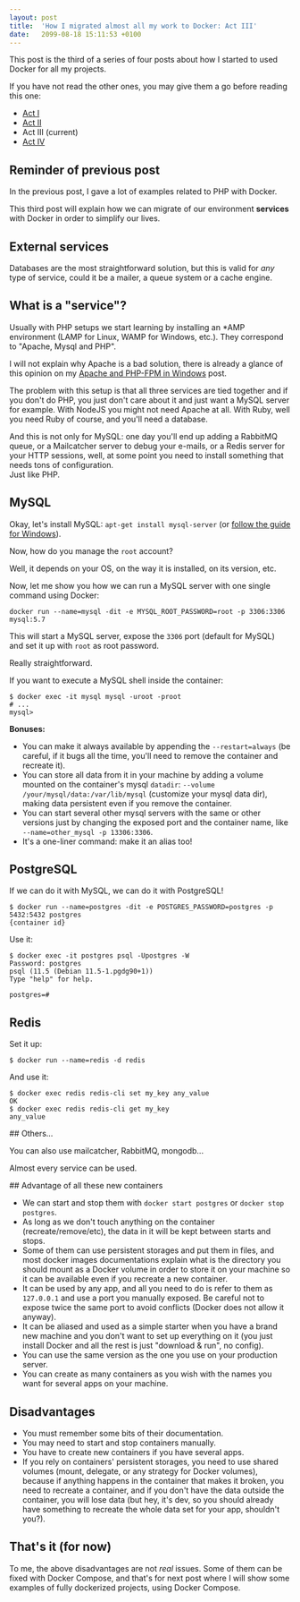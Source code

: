 ```yaml
---
layout: post
title:  'How I migrated almost all my work to Docker: Act III'
date:   2099-08-18 15:11:53 +0100
---
```


This post is the third of a series of four posts about how I started to used Docker for all my projects.

If you have not read the other ones, you may give them a go before reading this one:

* [Act I](/2099/08/18/how-i-migrated-almost-all-my-work-to-docker-act-I.html)
* [Act II](/2099/08/18/how-i-migrated-almost-all-my-work-to-docker-act-II.html)
* Act III (current)
* [Act IV](/2099/08/18/how-i-migrated-almost-all-my-work-to-docker-act-IV.html)

## Reminder of previous post

In the previous post, I gave a lot of examples related to PHP with Docker.

This third post will explain how we can migrate of our environment **services** with Docker in order to simplify our lives.

## External services

Databases are the most straightforward solution, but this is valid for _any_ type of service, could it be a mailer, a queue system or a cache engine.

## What is a "service"?

Usually with PHP setups we start learning by installing an *AMP environment (LAMP for Linux, WAMP for Windows, etc.). They correspond to "Apache, Mysql and PHP".

I will not explain why Apache is a bad solution, there is already a glance of this opinion on my [Apache and PHP-FPM in Windows](/2017/11/11/apache-and-php-fpm-in-windows.html) post.

The problem with this setup is that all three services are tied together and if you don't do PHP, you just don't care about it and just want a MySQL server for example. With NodeJS you might not need Apache at all. With Ruby, well you need Ruby of course, and you'll need a database.

And this is not only for MySQL: one day you'll end up adding a RabbitMQ queue, or a Mailcatcher server to debug your e-mails, or a Redis server for your HTTP sessions, well, at some point you need to install something that needs tons of configuration.<br>
Just like PHP.

## MySQL

Okay, let's install MySQL: `apt-get install mysql-server` (or [follow the guide for Windows](https://dev.mysql.com/downloads/mysql/)).

Now, how do you manage the `root` account?

Well, it depends on your OS, on the way it is installed, on its version, etc.

Now, let me show you how we can run a MySQL server with one single command using Docker:

```shell script
docker run --name=mysql -dit -e MYSQL_ROOT_PASSWORD=root -p 3306:3306 mysql:5.7
```

This will start a MySQL server, expose the `3306` port (default for MySQL) and set it up with `root` as root password.

Really straightforward.

If you want to execute a MySQL shell inside the container:

```
$ docker exec -it mysql mysql -uroot -proot
# ...
mysql>
```

**Bonuses:**

* You can make it always available by appending the `--restart=always` (be careful, if it bugs all the time, you'll need to remove the container and recreate it).
* You can store all data from it in your machine by adding a volume mounted on the container's mysql `datadir`: `--volume /your/mysql/data:/var/lib/mysql` (customize your mysql data dir), making data persistent even if you remove the container.
* You can start several other mysql servers with the same or other versions just by changing the exposed port and the container name, like `--name=other_mysql -p 13306:3306`.
* It's a one-liner command: make it an alias too!

## PostgreSQL

If we can do it with MySQL, we can do it with PostgreSQL!

```
$ docker run --name=postgres -dit -e POSTGRES_PASSWORD=postgres -p 5432:5432 postgres
{container id}
```

Use it:

```
$ docker exec -it postgres psql -Upostgres -W                                                                                  
Password: postgres
psql (11.5 (Debian 11.5-1.pgdg90+1))
Type "help" for help.

postgres=#
```

## Redis

Set it up:

```
$ docker run --name=redis -d redis
```

And use it:

```
$ docker exec redis redis-cli set my_key any_value
OK
$ docker exec redis redis-cli get my_key
any_value
```

## Others...

You can also use mailcatcher, RabbitMQ, mongodb...

Almost every service can be used.

## Advantage of all these new containers

* We can start and stop them with `docker start postgres` or `docker stop postgres`.
* As long as we don't touch anything on the container (recreate/remove/etc), the data in it will be kept between starts and stops.
* Some of them can use persistent storages and put them in files, and most docker images documentations explain what is the directory you should mount as a Docker volume in order to store it on your machine so it can be available even if you recreate a new container.
* It can be used by any app, and all you need to do is refer to them as `127.0.0.1` and use a port you manually exposed. Be careful not to expose twice the same port to avoid conflicts (Docker does not allow it anyway).
* It can be aliased and used as a simple starter when you have a brand new machine and you don't want to set up everything on it (you just install Docker and all the rest is just "download & run", no config).
* You can use the same version as the one you use on your production server.
* You can create as many containers as you wish with the names you want for several apps on your machine.

## Disadvantages

* You must remember some bits of their documentation.
* You may need to start and stop containers manually.
* You have to create new containers if you have several apps.
* If you rely on containers' persistent storages, you need to use shared volumes (mount, delegate, or any strategy for Docker volumes), because if anything happens in the container that makes it broken, you need to recreate a container, and if you don't have the data outside the container, you will lose data (but hey, it's dev, so you should already have something to recreate the whole data set for your app, shouldn't you?).

## That's it (for now)

To me, the above disadvantages are not _real_ issues. Some of them can be fixed with Docker Compose, and that's for next post where I will show some examples of fully dockerized projects, using Docker Compose.
